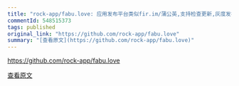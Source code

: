 ```yaml
---
title: "rock-app/fabu.love: 应用发布平台类似fir.im/蒲公英,支持检查更新,灰度发布等等.Demo地址：https://fabu.apppills.com/"
commentId: 548515373
tags: published
original_link: "https://github.com/rock-app/fabu.love"
summary: "[查看原文](https://github.com/rock-app/fabu.love)"
---
```


https://github.com/rock-app/fabu.love
    
[查看原文](https://github.com/rock-app/fabu.love)
    